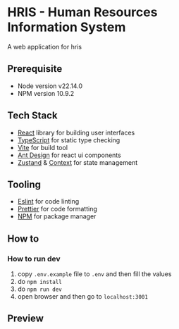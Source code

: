 # HRIS - Human Resources Information System

A web application for hris

## Prerequisite

- Node version v22.14.0
- NPM version 10.9.2

## Tech Stack

- [React](https://reactjs.org/) library for building user interfaces
- [TypeScript](https://www.typescriptlang.org/) for static type checking
- [Vite](https://vitejs.dev/guide/) for build tool
- [Ant Design](https://4x.ant.design/components/overview/) for react ui components
- [Zustand](https://zustand-demo.pmnd.rs/) & [Context](https://react.dev/reference/react/createContext) for state management

## Tooling

- [Eslint](https://eslint.org/) for code linting
- [Prettier](https://prettier.io/) for code formatting
- [NPM](https://www.npmjs.com/) for package manager

## How to

### How to run dev

1. copy `.env.example` file to `.env` and then fill the values
2. do `npm install`
3. do `npm run dev`
4. open browser and then go to `localhost:3001`

## Preview
